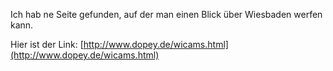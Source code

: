 <!--
.. title: Wiesbaden Webcam
.. slug: 133-wiesbaden-webcam
.. date: 2007-06-04 14:43:47
.. tags: Internet,Wiesbaden
.. description: 
.. type: text
-->

Ich hab ne Seite gefunden, auf der man einen Blick über Wiesbaden werfen kann.
<!-- TEASER_END -->

Hier ist der Link: [http://www.dopey.de/wicams.html](http://www.dopey.de/wicams.html)
